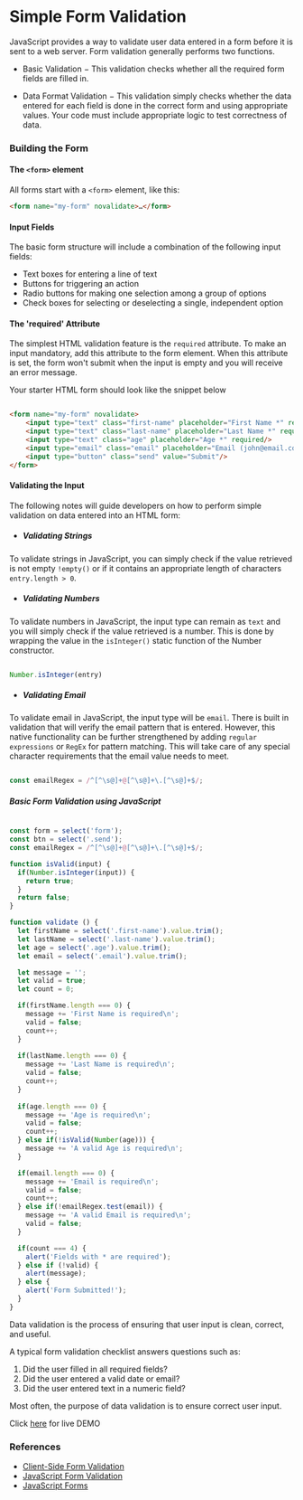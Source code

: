 # Simple Form Validation

JavaScript provides a way to validate user data entered in a form  before it is sent to a web server. Form validation generally performs two functions.

- Basic Validation − This validation checks whether all the required form fields are filled in.

- Data Format Validation − This validation simply checks whether the data entered for each field is done in the correct form and using appropriate values. Your code must include appropriate logic to test correctness of data.

### Building the Form

#### The ```<form>``` element

All forms start with a ```<form>``` element, like this:
``` html
<form name="my-form" novalidate>…</form>
```

#### Input Fields

The basic form structure will include a combination of the following input fields:

- Text boxes for entering a line of text
- Buttons for triggering an action
- Radio buttons for making one selection among a group of options
- Check boxes for selecting or deselecting a single, independent option

#### The 'required' Attribute

The simplest HTML validation feature is the ```required``` attribute. To make an input mandatory, add this attribute to the form element. When this attribute is set, the form won't submit when the input is empty and you will receive an error message. 

Your starter HTML form should look like the snippet below 

```html 

<form name="my-form" novalidate>               
    <input type="text" class="first-name" placeholder="First Name *" required/>
    <input type="text" class="last-name" placeholder="Last Name *" required/>
    <input type="text" class="age" placeholder="Age *" required/>
    <input type="email" class="email" placeholder="Email (john@email.com) *" required/> 
    <input type="button" class="send" value="Submit"/>               
</form>
```
#### Validating the Input

The following notes will guide developers on how to perform simple validation on data entered into an HTML form:

- ##### Validating Strings

To validate strings in JavaScript, you can simply check if the value retrieved is not empty ```!empty()``` or if it contains an appropriate length of characters ```entry.length > 0```.

- ##### Validating Numbers

To validate numbers in JavaScript, the input type can remain as ```text``` and you will simply check if the value retrieved is a number. This is done by wrapping the value in the ```isInteger()``` static function of the Number constructor. 

``` javascript 

Number.isInteger(entry)
```
- ##### Validating Email

To validate email in JavaScript, the input type will be ```email```. There is built in validation that will verify the email pattern that is entered. However, this native functionality can be further strengthened by adding ```regular expressions``` or ```RegEx``` for pattern matching. This will take care of any special character requirements that the email value needs to meet. 

``` javascript

const emailRegex = /^[^\s@]+@[^\s@]+\.[^\s@]+$/;
```

##### Basic Form Validation using JavaScript

``` javascript

const form = select('form');
const btn = select('.send');
const emailRegex = /^[^\s@]+@[^\s@]+\.[^\s@]+$/;

function isValid(input) {
  if(Number.isInteger(input)) {
    return true;
  }
  return false;
}

function validate () {
  let firstName = select('.first-name').value.trim();
  let lastName = select('.last-name').value.trim();
  let age = select('.age').value.trim();
  let email = select('.email').value.trim();

  let message = '';
  let valid = true;
  let count = 0;

  if(firstName.length === 0) {
    message += 'First Name is required\n';
    valid = false;
    count++;
  }
  
  if(lastName.length === 0) {
    message += 'Last Name is required\n';
    valid = false;
    count++;
  }
  
  if(age.length === 0) {
    message += 'Age is required\n';
    valid = false;
    count++;
  } else if(!isValid(Number(age))) {
    message += 'A valid Age is required\n';
  }

  if(email.length === 0) {
    message += 'Email is required\n';
    valid = false;
    count++;
  } else if(!emailRegex.test(email)) {
    message += 'A valid Email is required\n';
    valid = false;
  }

  if(count === 4) {
    alert('Fields with * are required');
  } else if (!valid) {
    alert(message);
  } else {
    alert('Form Submitted!');
  }
}

```

Data validation is the process of ensuring that user input is clean, correct, and useful.

A typical form validation checklist answers questions such as:

1. Did the user filled in all required fields?
2. Did the user entered a valid date or email?
3. Did the user entered text in a numeric field?

Most often, the purpose of data validation is to ensure correct user input.

Click [here](https://moorebarrett-jodiann.github.io/form-validation/) for live DEMO

### References

- [Client-Side Form Validation](https://developer.mozilla.org/en-US/docs/Learn/Forms/Form_validation)
- [JavaScript Form Validation](https://www.tutorialspoint.com/javascript/javascript_form_validations.htm#:~:text=Form%20validation%20generally%20performs%20two,form%20and%20check%20for%20data.)
- [JavaScript Forms](https://www.tutorialspoint.com/javascript/javascript_form_validations.htm#:~:text=Form%20validation%20generally%20performs%20two,form%20and%20check%20for%20data.)


